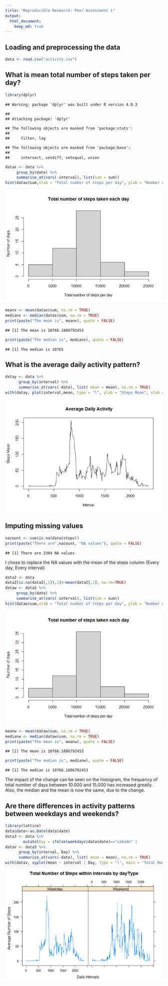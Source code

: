 ```yaml
---
title: "Reproducible Research: Peer Assessment 1"
output: 
  html_document:
    keep_md: true
---
```



## Loading and preprocessing the data


```r
data <- read.csv("activity.csv")
```

## What is mean total number of steps taken per day?


```r
library(dplyr)
```

```
## Warning: package 'dplyr' was built under R version 4.0.3
```

```
## 
## Attaching package: 'dplyr'
```

```
## The following objects are masked from 'package:stats':
## 
##     filter, lag
```

```
## The following objects are masked from 'package:base':
## 
##     intersect, setdiff, setequal, union
```

```r
datax <- data %>%
     group_by(date) %>%
     summarise_at(vars(-interval), list(sum = sum))
hist(datax$sum,xlab = "Total number of steps per day", ylab = "Number of days", main = "Total number of steps taken each day")
```

![](PA1_template_files/figure-html/unnamed-chunk-2-1.png)<!-- -->

```r
meanx <- mean(datax$sum, na.rm = TRUE)
medianx <- median(datax$sum, na.rm = TRUE)
print(paste("The mean is", meanx), quote = FALSE)
```

```
## [1] The mean is 10766.1886792453
```

```r
print(paste("The median is", medianx), quote = FALSE)
```

```
## [1] The median is 10765
```

## What is the average daily activity pattern?


```r
datay <- data %>%
      group_by(interval) %>%
      summarise_at(vars(-date), list( mean = mean), na.rm = TRUE)
with(datay, plot(interval,mean, type = "l", ylab = "Steps Mean", xlab = "Interval", main = " Average Daily Activity"))
```

![](PA1_template_files/figure-html/unnamed-chunk-3-1.png)<!-- -->

## Imputing missing values

```r
nacount <- sum(is.na(data$steps))
print(paste("There are",nacount, "NA values"), quote = FALSE)
```

```
## [1] There are 2304 NA values
```
I chose to replace the NA values with the mean of the steps column (Every day,
Every interval)


```r
data2 <- data
data2[is.na(data2[,1]),1]<-mean(data2[,1], na.rm=TRUE)
dataw <- data2 %>%
     group_by(date) %>%
     summarise_at(vars(-interval), list(sum = sum))
hist(dataw$sum,xlab = "Total number of steps per day", ylab = "Number of days", main = "Total number of steps taken each day")
```

![](PA1_template_files/figure-html/unnamed-chunk-5-1.png)<!-- -->

```r
meanw <- mean(dataw$sum, na.rm = TRUE)
medianw <- median(dataw$sum, na.rm = TRUE)
print(paste("The mean is", meanw), quote = FALSE)
```

```
## [1] The mean is 10766.1886792453
```

```r
print(paste("The median is", medianw), quote = FALSE)
```

```
## [1] The median is 10766.1886792453
```

The impact of the change can be seen on the histogram, the frequency of total number
of days between 10.000 and 15.000 has increased greatly. Also, the median and the
mean is now the same, due to the change.

## Are there differences in activity patterns between weekdays and weekends?


```r
library(lattice)
data$date<-as.Date(data$date)
data3 <- data %>%
        mutate(Day = ifelse(weekdays(data$date)=="sabado" |            weekdays(data$date)=="domingo", "Weekend", "Weekday"))
datav <- data3 %>%
      group_by(interval, Day) %>%
      summarise_at(vars(-date), list( mean = mean), na.rm = TRUE)
with(datav, xyplot(mean ~ interval | Day, type = "l", main = "Total Number of Steps within Intervals by dayType",xlab = "Daily Intervals", ylab = "Average Number of Steps"))
```

![](PA1_template_files/figure-html/unnamed-chunk-6-1.png)<!-- -->

